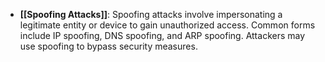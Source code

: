 - **[[Spoofing Attacks]]**: Spoofing attacks involve impersonating a legitimate entity or device to gain unauthorized access. Common forms include IP spoofing, DNS spoofing, and ARP spoofing. Attackers may use spoofing to bypass security measures.